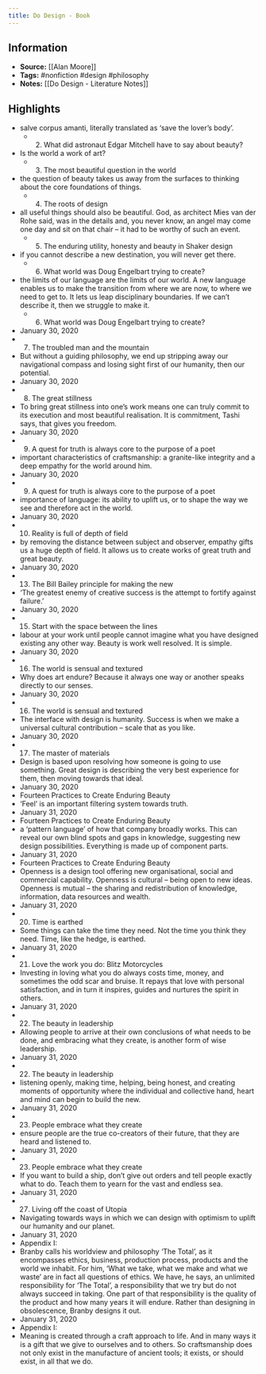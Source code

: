 ```yaml
---
title: Do Design - Book
---
```

## Information
- **Source:** [[Alan Moore]]
- **Tags:** #nonfiction #design #philosophy
- **Notes:** [[Do Design - Literature Notes]]

## Highlights
- salve corpus amanti, literally translated as ‘save the lover’s body’.
    - 2. What did astronaut Edgar Mitchell have to say about beauty?
- Is the world a work of art?
    - 3. The most beautiful question in the world
- the question of beauty takes us away from the surfaces to thinking about the core foundations of things.
    - 4. The roots of design
- all useful things should also be beautiful. God, as architect Mies van der Rohe said, was in the details and, you never know, an angel may come one day and sit on that chair – it had to be worthy of such an event.
    - 5. The enduring utility, honesty and beauty in Shaker design
- if you cannot describe a new destination, you will never get there.
    - 6. What world was Doug Engelbart trying to create?
- the limits of our language are the limits of our world. A new language enables us to make the transition from where we are now, to where we need to get to. It lets us leap disciplinary boundaries. If we can’t describe it, then we struggle to make it.
    - 6. What world was Doug Engelbart trying to create?
- January 30, 2020
- 7. The troubled man and the mountain
- But without a guiding philosophy, we end up stripping away our navigational compass and losing sight first of our humanity, then our potential.
- January 30, 2020
- 8. The great stillness
- To bring great stillness into one’s work means one can truly commit to its execution and most beautiful realisation. It is commitment, Tashi says, that gives you freedom.
- January 30, 2020
- 9. A quest for truth is always core to the purpose of a poet
- important characteristics of craftsmanship: a granite-like integrity and a deep empathy for the world around him.
- January 30, 2020
- 9. A quest for truth is always core to the purpose of a poet
- importance of language: its ability to uplift us, or to shape the way we see and therefore act in the world.
- January 30, 2020
- 10. Reality is full of depth of field
- by removing the distance between subject and observer, empathy gifts us a huge depth of field. It allows us to create works of great truth and great beauty.
- January 30, 2020
- 13. The Bill Bailey principle for making the new
- ‘The greatest enemy of creative success is the attempt to fortify against failure.’
- January 30, 2020
- 15. Start with the space between the lines
- labour at your work until people cannot imagine what you have designed existing any other way. Beauty is work well resolved. It is simple.
- January 30, 2020
- 16. The world is sensual and textured
- Why does art endure? Because it always one way or another speaks directly to our senses.
- January 30, 2020
- 16. The world is sensual and textured
- The interface with design is humanity. Success is when we make a universal cultural contribution – scale that as you like.
- January 30, 2020
- 17. The master of materials
- Design is based upon resolving how someone is going to use something. Great design is describing the very best experience for them, then moving towards that ideal.
- January 30, 2020
- Fourteen Practices to Create Enduring Beauty
- ‘Feel’ is an important filtering system towards truth.
- January 31, 2020
- Fourteen Practices to Create Enduring Beauty
- a ‘pattern language’ of how that company broadly works. This can reveal our own blind spots and gaps in knowledge, suggesting new design possibilities. Everything is made up of component parts.
- January 31, 2020
- Fourteen Practices to Create Enduring Beauty
- Openness is a design tool offering new organisational, social and commercial capability. Openness is cultural – being open to new ideas. Openness is mutual – the sharing and redistribution of knowledge, information, data resources and wealth.
- January 31, 2020
- 20. Time is earthed
- Some things can take the time they need. Not the time you think they need. Time, like the hedge, is earthed.
- January 31, 2020
- 21. Love the work you do: Blitz Motorcycles
- Investing in loving what you do always costs time, money, and sometimes the odd scar and bruise. It repays that love with personal satisfaction, and in turn it inspires, guides and nurtures the spirit in others.
- January 31, 2020
- 22. The beauty in leadership
- Allowing people to arrive at their own conclusions of what needs to be done, and embracing what they create, is another form of wise leadership.
- January 31, 2020
- 22. The beauty in leadership
- listening openly, making time, helping, being honest, and creating moments of opportunity where the individual and collective hand, heart and mind can begin to build the new.
- January 31, 2020
- 23. People embrace what they create
- ensure people are the true co-creators of their future, that they are heard and listened to.
- January 31, 2020
- 23. People embrace what they create
- If you want to build a ship, don’t give out orders and tell people exactly what to do. Teach them to yearn for the vast and endless sea.
- January 31, 2020
- 27. Living off the coast of Utopia
- Navigating towards ways in which we can design with optimism to uplift our humanity and our planet.
- January 31, 2020
- Appendix I:
- Branby calls his worldview and philosophy ‘The Total’, as it encompasses ethics, business, production process, products and the world we inhabit. For him, ‘What we take, what we make and what we waste’ are in fact all questions of ethics. We have, he says, an unlimited responsibility for ‘The Total’, a responsibility that we try but do not always succeed in taking. One part of that responsibility is the quality of the product and how many years it will endure. Rather than designing in obsolescence, Branby designs it out.
- January 31, 2020
- Appendix I:
- Meaning is created through a craft approach to life. And in many ways it is a gift that we give to ourselves and to others. So craftsmanship does not only exist in the manufacture of ancient tools; it exists, or should exist, in all that we do.
